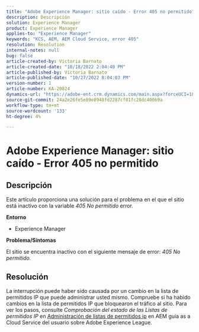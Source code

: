 ```yaml
---
title: "Adobe Experience Manager: sitio caído - Error 405 no permitido"
description: Descripción
solution: Experience Manager
product: Experience Manager
applies-to: "Experience Manager"
keywords: "KCS, AEM, AEM Cloud Service, error 405"
resolution: Resolution
internal-notes: null
bug: false
article-created-by: Victoria Barnato
article-created-date: "10/18/2022 2:04:40 PM"
article-published-by: Victoria Barnato
article-published-date: "10/27/2022 8:04:03 PM"
version-number: 1
article-number: KA-20824
dynamics-url: "https://adobe-ent.crm.dynamics.com/main.aspx?forceUCI=1&pagetype=entityrecord&etn=knowledgearticle&id=998fc2cc-ed4e-ed11-bba2-000d3a34e6e5"
source-git-commit: 24a2e26fe5e89e8948fd2287cf01fc28dc400b9a
workflow-type: tm+mt
source-wordcount: '133'
ht-degree: 4%

---
```


# Adobe Experience Manager: sitio caído - Error 405 no permitido

## Descripción


Este artículo proporciona una solución para el problema en el que el sitio está inactivo con la variable *405 No permitido* error.

<b>Entorno</b>

- Experience Manager


<b>Problema/Síntomas</b>

El sitio se encuentra inactivo con el siguiente mensaje de error: *405 No permitido.*


## Resolución


La interrupción puede haber sido causada por un cambio en la lista de permitidos IP que puede administrar usted mismo. Compruebe si ha habido cambios en la lista de permitidos IP que bloquearon el tráfico al sitio. Para ver los pasos, consulte *Comprobación del estado de las Listas de permitidos IP* en [Administración de listas de permitidos ip](https://experienceleague.adobe.com/docs/experience-manager-cloud-service/content/implementing/using-cloud-manager/ip-allow-lists/managing-ip-allow-lists.html?lang=en) en AEM guía as a Cloud Service del usuario sobre Adobe Experience League.

